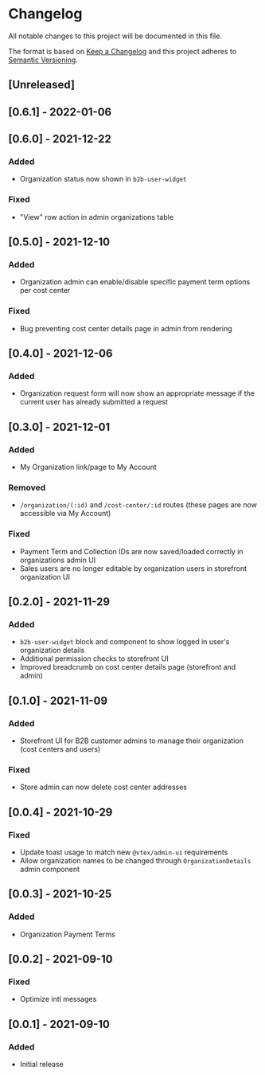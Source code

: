 # Changelog

All notable changes to this project will be documented in this file.

The format is based on [Keep a Changelog](http://keepachangelog.com/en/1.0.0/)
and this project adheres to [Semantic Versioning](http://semver.org/spec/v2.0.0.html).

## [Unreleased]

## [0.6.1] - 2022-01-06

## [0.6.0] - 2021-12-22

### Added

- Organization status now shown in `b2b-user-widget`

### Fixed

- "View" row action in admin organizations table

## [0.5.0] - 2021-12-10

### Added

- Organization admin can enable/disable specific payment term options per cost center

### Fixed

- Bug preventing cost center details page in admin from rendering

## [0.4.0] - 2021-12-06

### Added

- Organization request form will now show an appropriate message if the current user has already submitted a request

## [0.3.0] - 2021-12-01

### Added

- My Organization link/page to My Account

### Removed

- `/organization/(:id)` and `/cost-center/:id` routes (these pages are now accessible via My Account)

### Fixed

- Payment Term and Collection IDs are now saved/loaded correctly in organizations admin UI
- Sales users are no longer editable by organization users in storefront organization UI

## [0.2.0] - 2021-11-29

### Added

- `b2b-user-widget` block and component to show logged in user's organization details
- Additional permission checks to storefront UI
- Improved breadcrumb on cost center details page (storefront and admin)

## [0.1.0] - 2021-11-09

### Added

- Storefront UI for B2B customer admins to manage their organization (cost centers and users)

### Fixed

- Store admin can now delete cost center addresses

## [0.0.4] - 2021-10-29

### Fixed

- Update toast usage to match new `@vtex/admin-ui` requirements
- Allow organization names to be changed through `OrganizationDetails` admin component

## [0.0.3] - 2021-10-25

### Added

- Organization Payment Terms

## [0.0.2] - 2021-09-10

### Fixed

- Optimize intl messages

## [0.0.1] - 2021-09-10

### Added

- Initial release
